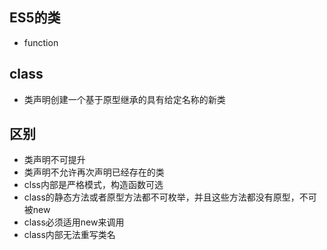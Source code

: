 ## ES5的类
* function

## class
* 类声明创建一个基于原型继承的具有给定名称的新类

## 区别
* 类声明不可提升
* 类声明不允许再次声明已经存在的类
* clss内部是严格模式，构造函数可选
* class的静态方法或者原型方法都不可枚举，并且这些方法都没有原型，不可被new
* class必须适用new来调用
* class内部无法重写类名